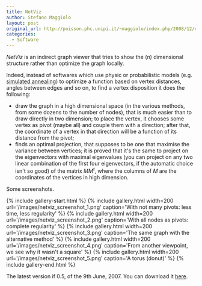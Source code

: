 ```yaml
---
title: NetViz
author: Stefano Maggiolo
layout: post
original_url: http://poisson.phc.unipi.it/~maggiolo/index.php/2008/12/netviz/
categories:
  - Software
---
```

*NetViz* is an indirect graph viewer that tries to show the (*n*) dimensional structure rather than optimize the graph locally.
<!--more-->

Indeed, instead of softwares which use physic or probabilistic models (e.g. [simulated annealing][1]) to optimize a function based on vertex distances, angles between edges and so on, to find a vertex disposition it does the following:

 [1]: http://en.wikipedia.org/wiki/Simulated_annealing

  * draw the graph in a high dimensional space (in the various methods, from some dozens to the number of nodes), that is much easier than to draw directly in two dimension; to place the vertex, it chooses some vertex as pivot (maybe all) and couple them with a direction; after that, the coordinate of a vertex in that direction will be a function of its distance from the pivot;
  * finds an optimal projection, that supposes to be one that maximise the variance between vertices; it is proved that it's the same to project on the eigenvectors with maximal eigenvalues (you can project on any two linear combination of the first four eigenvectors, if the automatic choice isn't so good) of the matrix *MM<sup>t</sup>*, where the columns of *M* are the coordinates of the vertices in high dimension.

Some screenshots.

{% include gallery-start.html %}
{% include gallery.html width=200 url='/images/netviz_screenshot_1.png' caption='With not many pivots: less time, less regularity' %}
{% include gallery.html width=200 url='/images/netviz_screenshot_2.png' caption='With all nodes as pivots: complete regularity' %}
{% include gallery.html width=200 url='/images/netviz_screenshot_3.png' caption='The same graph with the alternative method' %}
{% include gallery.html width=200 url='/images/netviz_screenshot_4.png' caption='From another viewpoint, we see why it wasn\'t a square' %}
{% include gallery.html width=200 url='/images/netviz_screenshot_5.png' caption='A torus (donut)' %}
{% include gallery-end.html %}

The latest version if 0.5, of the 9th June, 2007. You can download it [here][2].

 [2]: http://poisson.phc.unipi.it/~maggiolo/wp-content/uploads/2008/12/netviz-0.5.tar.gz
